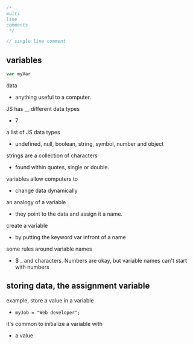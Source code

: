 
```js
/*
multi
line
comments
 */

// single line comment
```

## variables
```js
var myVar
```

data
* anything useful to a computer.

JS has __ different data types
* 7

a list of JS data types
* undefined, null, boolean, string, symbol, number and object

strings are a collection of characters
* found within quotes, single or double.

variables allow computers to
* change data dynamically

an analogy of a variable
* they point to the data and assign it a name.

create a variable
* by putting the keyword var infront of a name

some rules around variable names
* $ _ and characters. Numbers are okay, but variable names can't start with numbers

## storing data, the assignment variable

example, store a value in a variable
* `myJob = "Web developer";`

it's common to initialize a variable with 
* a value

